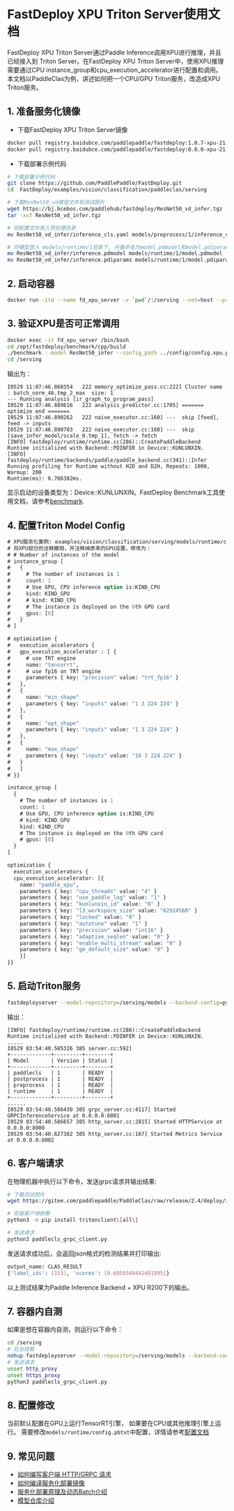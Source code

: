 # FastDeploy XPU Triton Server使用文档
FastDeploy XPU Triton Server通过Paddle Inference调用XPU进行推理，并且已经接入到 Triton Server。在FastDeploy XPU Triton Server中，使用XPU推理需要通过CPU instance_group和cpu_execution_accelerator进行配置和调用。本文档以PaddleClas为例，讲述如何把一个CPU/GPU Triton服务，改造成XPU Triton服务。

## 1. 准备服务化镜像  

- 下载FastDeploy XPU Triton Server镜像  
```bash
docker pull registry.baidubce.com/paddlepaddle/fastdeploy:1.0.7-xpu-21.10  # 稳定版
docker pull registry.baidubce.com/paddlepaddle/fastdeploy:0.0.0-xpu-21.10  # develop版本
```  

- 下载部署示例代码
```bash
# 下载部署示例代码
git clone https://github.com/PaddlePaddle/FastDeploy.git
cd  FastDeploy/examples/vision/classification/paddleclas/serving

# 下载ResNet50_vd模型文件和测试图片
wget https://bj.bcebos.com/paddlehub/fastdeploy/ResNet50_vd_infer.tgz
tar -xvf ResNet50_vd_infer.tgz

# 将配置文件放入预处理目录
mv ResNet50_vd_infer/inference_cls.yaml models/preprocess/1/inference_cls.yaml

# 将模型放入 models/runtime/1目录下, 并重命名为model.pdmodel和model.pdiparams
mv ResNet50_vd_infer/inference.pdmodel models/runtime/1/model.pdmodel
mv ResNet50_vd_infer/inference.pdiparams models/runtime/1/model.pdiparams
```

## 2. 启动容器
```bash
docker run -itd --name fd_xpu_server -v `pwd`/:/serving --net=host --privileged registry.baidubce.com/paddlepaddle/fastdeploy:1.0.7-xpu-21.10 /bin/bash
```

## 3. 验证XPU是否可正常调用  
```bash
docker exec -it fd_xpu_server /bin/bash
cd /opt/fastdeploy/benchmark/cpp/build
./benchmark --model ResNet50_infer --config_path ../config/config.xpu.paddle.fp32.txt --enable_log_info
cd /serving
```
输出为：  
```
I0529 11:07:46.860354   222 memory_optimize_pass.cc:222] Cluster name : batch_norm_46.tmp_2_max  size: 1
--- Running analysis [ir_graph_to_program_pass]
I0529 11:07:46.889616   222 analysis_predictor.cc:1705] ======= optimize end =======
I0529 11:07:46.890262   222 naive_executor.cc:160] ---  skip [feed], feed -> inputs
I0529 11:07:46.890703   222 naive_executor.cc:160] ---  skip [save_infer_model/scale_0.tmp_1], fetch -> fetch
[INFO] fastdeploy/runtime/runtime.cc(286)::CreatePaddleBackend	Runtime initialized with Backend::PDINFER in Device::KUNLUNXIN.
[INFO] fastdeploy/runtime/backends/paddle/paddle_backend.cc(341)::Infer	Running profiling for Runtime without H2D and D2H, Repeats: 1000, Warmup: 200
Runtime(ms): 0.706382ms.
```
显示启动的设备类型为：Device::KUNLUNXIN。FastDeploy Benchmark工具使用文档，请参考[benchmark](https://github.com/PaddlePaddle/FastDeploy/tree/develop/benchmark/cpp).

## 4. 配置Triton Model Config  
```protobuf
# XPU服务化案例: examples/vision/classification/serving/models/runtime/config.pbtxt
# 将XPU部分的注释撤销，并注释掉原来的GPU设置，修改为：
# # Number of instances of the model
# instance_group [
#   {
#     # The number of instances is 1
#     count: 1
#     # Use GPU, CPU inference option is:KIND_CPU
#     kind: KIND_GPU
#     # kind: KIND_CPU
#     # The instance is deployed on the 0th GPU card
#     gpus: [0]
#   }
# ]

# optimization {
#   execution_accelerators {
#   gpu_execution_accelerator : [ {
#     # use TRT engine
#     name: "tensorrt",
#     # use fp16 on TRT engine
#     parameters { key: "precision" value: "trt_fp16" }
#   },
#   {
#     name: "min_shape"
#     parameters { key: "inputs" value: "1 3 224 224" }
#   },
#   {
#     name: "opt_shape"
#     parameters { key: "inputs" value: "1 3 224 224" }
#   },
#   {
#     name: "max_shape"
#     parameters { key: "inputs" value: "16 3 224 224" }
#   }
#   ]
# }}

instance_group [
  {
    # The number of instances is 1
    count: 1
    # Use GPU, CPU inference option is:KIND_CPU
    # kind: KIND_GPU
    kind: KIND_CPU
    # The instance is deployed on the 0th GPU card
    # gpus: [0]
  }
]

optimization {
  execution_accelerators {
  cpu_execution_accelerator: [{
    name: "paddle_xpu",
    parameters { key: "cpu_threads" value: "4" }
    parameters { key: "use_paddle_log" value: "1" }
    parameters { key: "kunlunxin_id" value: "0" }
    parameters { key: "l3_workspace_size" value: "62914560" }
    parameters { key: "locked" value: "0" }
    parameters { key: "autotune" value: "1" }
    parameters { key: "precision" value: "int16" }
    parameters { key: "adaptive_seqlen" value: "0" }
    parameters { key: "enable_multi_stream" value: "0" }
    parameters { key: "gm_default_size" value: "0" }
    }]
}}
```

## 5. 启动Triton服务  
```bash
fastdeployserver --model-repository=/serving/models --backend-config=python,shm-default-byte-size=10485760
```  
输出：
```
[INFO] fastdeploy/runtime/runtime.cc(286)::CreatePaddleBackend	Runtime initialized with Backend::PDINFER in Device::KUNLUNXIN.
.....
I0529 03:54:40.585326 385 server.cc:592]
+-------------+---------+--------+
| Model       | Version | Status |
+-------------+---------+--------+
| paddlecls   | 1       | READY  |
| postprocess | 1       | READY  |
| preprocess  | 1       | READY  |
| runtime     | 1       | READY  |
+-------------+---------+--------+
......
I0529 03:54:40.586430 385 grpc_server.cc:4117] Started GRPCInferenceService at 0.0.0.0:8001
I0529 03:54:40.586657 385 http_server.cc:2815] Started HTTPService at 0.0.0.0:8000
I0529 03:54:40.627382 385 http_server.cc:167] Started Metrics Service at 0.0.0.0:8002
```

## 6. 客户端请求  
在物理机器中执行以下命令，发送grpc请求并输出结果:
```bash
# 下载测试图片
wget https://gitee.com/paddlepaddle/PaddleClas/raw/release/2.4/deploy/images/ImageNet/ILSVRC2012_val_00000010.jpeg

# 安装客户端依赖
python3 -m pip install tritonclient\[all\]

# 发送请求
python3 paddlecls_grpc_client.py
```

发送请求成功后，会返回json格式的检测结果并打印输出:
```bash
output_name: CLAS_RESULT
{'label_ids': [153], 'scores': [0.6858349442481995]}
```
以上测试结果为Paddle Inference Backend + XPU R200下的输出。

## 7. 容器内自测  
如果是想在容器内自测，则运行以下命令：  
```bash
cd /serving
# 后台挂载
nohup fastdeployserver --model-repository=/serving/models --backend-config=python,shm-default-byte-size=10485760 > log.txt 2>&1 &
# 发送请求
unset http_proxy
unset https_proxy
python3 paddlecls_grpc_client.py
```

## 8. 配置修改

当前默认配置在GPU上运行TensorRT引擎， 如果要在CPU或其他推理引擎上运行。 需要修改`models/runtime/config.pbtxt`中配置，详情请参考[配置文档](./model_configuration.md)

## 9. 常见问题
- [如何编写客户端 HTTP/GRPC 请求](https://github.com/PaddlePaddle/FastDeploy/blob/develop/serving/docs/zh_CN/client.md)
- [如何编译服务化部署镜像](https://github.com/PaddlePaddle/FastDeploy/blob/develop/serving/docs/zh_CN/compile.md)
- [服务化部署原理及动态Batch介绍](https://github.com/PaddlePaddle/FastDeploy/blob/develop/serving/docs/zh_CN/demo.md)
- [模型仓库介绍](https://github.com/PaddlePaddle/FastDeploy/blob/develop/serving/docs/zh_CN/model_repository.md)
